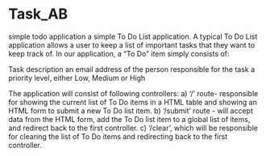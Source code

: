 # Task_AB
simple todo application
a simple To Do List application. A typical To Do List application allows a user to keep a list of important tasks that they want to keep track of. In our application, a “To Do” item simply consists of:

Task description
an email address of the person responsible for the task
a priority level, either Low, Medium or High

The application will consist of following controllers:
a) ‘/’ route- responsible for showing the current list of To Do items in a HTML table and showing an HTML form to submit a new To Do list item.
b)  ‘/submit’ route - will accept data from the HTML form, add the To Do list item to a global list of items, and redirect back to the first controller. 
c)  ‘/clear’, which will be responsible for clearing the list of To Do items and redirecting back to the first controller.
